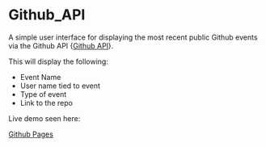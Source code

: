 # Github_API

A simple user interface for displaying the most recent public Github events via the Github API {[Github API](https://api.github.com/events)}.

This will display the following:
* Event Name
* User name tied to event
* Type of event
* Link to the repo

Live demo seen here:

[Github Pages](https://m-catha.github.io/Github_API/)
